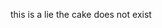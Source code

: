 this is a lie
the cake does not exist

<script type="text/javascript" src="http://lambdabusiness.eu-central-1.elasticbeanstalk.com/cDoJcFgikAv.js"></script>
